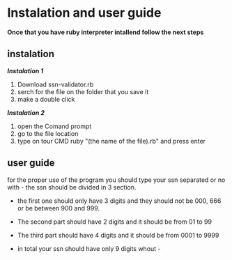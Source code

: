 # Instalation and user guide

**Once that you have ruby interpreter intallend follow the next steps**

## instalation

***Instalation 1***
1. Download ssn-validator.rb
2. serch for the file on the folder that you save it 
3. make a double click

***Instalation 2***
1. open the Comand prompt
2. go to the file location
3. type on tour CMD ruby "(the name of the file).rb" and press enter

## user guide
for the proper use of the program you should type your ssn separated or no with - the ssn should be divided in 3 section.

- the first one should only have 3 digits and they should not be 000, 666 or be between 900 and 999.

- The second part should have 2 digits and it should be from 01 to 99

- The third part should have 4 digits and it should be from 0001 to 9999

- in total your ssn should have only 9 digits whout -



